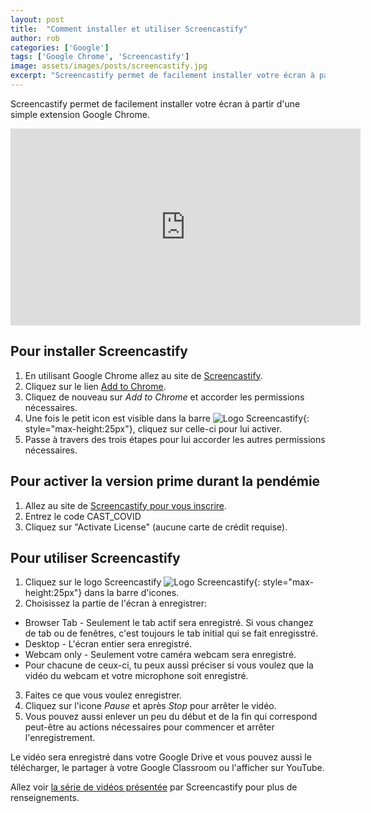 ```yaml
---
layout: post
title:  "Comment installer et utiliser Screencastify"
author: rob
categories: ['Google']
tags: ['Google Chrome', 'Screencastify']
image: assets/images/posts/screencastify.jpg
excerpt: "Screencastify permet de facilement installer votre écran à partir d'une simple extension Google Chrome. La version graduite est très puissante et la version prime est gratuite pendant la pandémie."
---
```

Screencastify permet de facilement installer votre écran à partir d'une simple extension Google Chrome.

<p class="text-center">
<iframe width="560" height="315" src="https://www.youtube-nocookie.com/embed/oaefkzyfAbk" frameborder="0" allow="accelerometer; autoplay; encrypted-media; gyroscope; picture-in-picture" allowfullscreen></iframe>
</p>

## Pour installer Screencastify
1. En utilisant Google Chrome allez au site de [Screencastify](https://www.screencastify.com).
2. Cliquez sur le lien [Add to Chrome](https://chrome.google.com/webstore/detail/screencastify-screen-vide/mmeijimgabbpbgpdklnllpncmdofkcpn).
3. Cliquez de nouveau sur _Add to Chrome_ et accorder les permissions nécessaires.
4. Une fois le petit icon est visible dans la barre ![Logo Screencastify](/ed-tech/assets/images/posts/screencastify_logo.svg){: style="max-height:25px"}, cliquez sur celle-ci pour lui activer.
5. Passe à travers des trois étapes pour lui accorder les autres permissions nécessaires.

## Pour activer la version prime durant la pendémie
1. Allez au site de [Screencastify pour vous inscrire](https://account.screencastify.com/user/sign_in?next=%2Fsubscribe%2Fedu).
2. Entrez le code CAST_COVID
3. Cliquez sur "Activate License" (aucune carte de crédit requise).

## Pour utiliser Screencastify
1. Cliquez sur le logo Screencastify ![Logo Screencastify](/ed-tech/assets/images/posts/screencastify_logo.svg){: style="max-height:25px"} dans la barre d'icones. 
2. Choisissez la partie de l'écran à enregistrer:
* Browser Tab - Seulement le tab actif sera enregistré. Si vous changez de tab ou de fenêtres, c'est toujours le tab initial qui se fait enregisstré.
* Desktop - L'écran entier sera enregistré.
* Webcam only - Seulement votre caméra webcam sera enregistré.
* Pour chacune de ceux-ci, tu peux aussi préciser si vous voulez que la vidéo du webcam et votre microphone soit enregistré.
3. Faites ce que vous voulez enregistrer.
4. Cliquez sur l'icone _Pause_ et après _Stop_ pour arrêter le vidéo.
5. Vous pouvez aussi enlever un peu du début et de la fin qui correspond peut-être au actions nécessaires pour commencer et arrêter l'enregistrement.

Le vidéo sera enregistré dans votre Google Drive et vous pouvez aussi le télécharger, le partager à votre Google Classroom ou l'afficher sur YouTube.

Allez voir [la série de vidéos présentée](https://www.screencastify.com/course/master-the-screencast/lessons) par Screencastify pour plus de renseignements. 